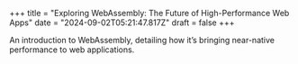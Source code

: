 +++
title = "Exploring WebAssembly: The Future of High-Performance Web Apps"
date = "2024-09-02T05:21:47.817Z"
draft = false
+++

  An introduction to WebAssembly, detailing how it’s bringing near-native performance to web applications.
        